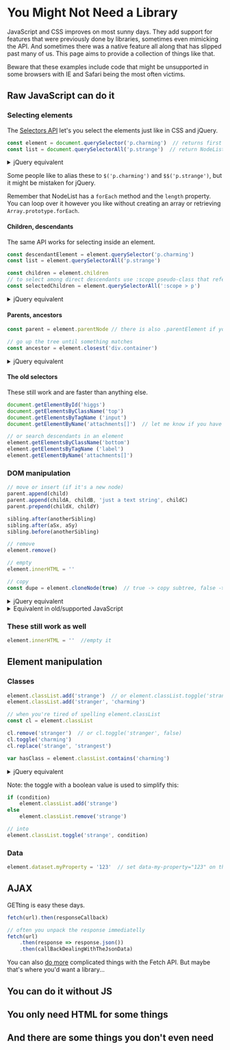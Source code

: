 <!doctype html>

<title>You Might Not Need a Library</title>

<style>
	.comparison {
		display: grid;
	}
</style>

# You Might Not Need a Library

JavaScript and CSS improves on most sunny days. They add support for features that were previously done by libraries, sometimes even mimicking the API. And sometimes there was a native feature all along that has slipped past many of us. This page aims to provide a collection of things like that.

Beware that these examples include code that might be unsupported in some browsers with IE and Safari being the most often victims.

## Raw JavaScript can do it

### Selecting elements

The [Selectors API](https://developer.mozilla.org/en-US/docs/Web/API/Document_object_model/Locating_DOM_elements_using_selectors) let's you select the elements just like in CSS and jQuery.

```javascript
const element = document.querySelector('p.charming')  // returns first match
const list = document.querySelectorAll('p.strange')  // return NodeList
```

<details>
	<summary>jQuery equivalent</summary>
	```javascript
	const element = $('p.charming').first()
	const list = $('p.charming')
	```
	Note: the jQuery examples end up with a jQuery object not a raw element or NodeList so they are technically not equivalent. But it seemed silly to add `[0]` as that's not used if you actually work with jQuery.
</details>

Some people like to alias these to `$('p.charming')` and `$$('p.strange')`, but it might be mistaken for jQuery.

Remember that NodeList has a `forEach` method and the `length` property. You can loop over it however you like without creating an array or retrieving `Array.prototype.forEach`.

#### Children, descendants

The same API works for selecting inside an element.

```javascript
const descendantElement = element.querySelector('p.charming')
const list = element.querySelectorAll('p.strange')

const children = element.children
// to select among direct descendants use :scope pseudo-class that refers to element
const selectedChildren = element.querySelectorAll(':scope > p')
```

<details>
	<summary>jQuery equivalent</summary>
	```javascript
	const childElement = $(element).find('p.charming').first()
	const list = $(element).find('p.strange')
	const children = $(element).children()
	const selectedChildren = $(element).children('p')
	```
</details>


#### Parents, ancestors

```javascript
const parent = element.parentNode // there is also .parentElement if you want to get confused

// go up the tree until something matches
const ancestor = element.closest('div.container')
```

<details>
	<summary>jQuery equivalent</summary>
	```javascript
	const parent = $(element).parent()
	const ancestor = $(element).closest('div.container')
	```
</details>


#### The old selectors

These still work and are faster than anything else.

```javascript
document.getElementById('higgs')
document.getElementsByClassName('top')
document.getElementsByTagName ('input')
document.getElementByName('attachments[]')  // let me know if you have ever used this

// or search descendants in an element
element.getElementsByClassName('bottom')
element.getElementsByTagName ('label')
element.getElementByName('attachments[]')
```

### DOM manipulation

```javascript
// move or insert (if it's a new node)
parent.append(child)
parent.append(childA, childB, 'just a text string', childC)
parent.prepend(childX, childY)

sibling.after(anotherSibling)
sibling.after(aSx, aSy)
sibling.before(anotherSibling)

// remove
element.remove()

// empty
element.innerHTML = ''

// copy
const dupe = element.cloneNode(true)  // true -> copy subtree, false -> just the element without any content
```

<details>
	<summary>jQuery equivalent</summary>
	```javascript
	$(parent).append(child) // or $(child).appendTo(parent)
	$(parent).append(childA, childB, 'just a text string', childC)
	$(parent).prepend(childX, childY) // $([childX,childY]).prependTo(parent)

	$(sibling).after(anotherSibling) // or $(anotherSibling).insertAfter(sibling)
	$(sibling).after(aSx, aSy) // or $([aSx, aSy]).insertBefore(sibling)
	$(sibling).before(anotherSibling) // or $(anotherSibling).insertBefore(sibling)

	$(element).remove()

	$(element).empty()

	const dupe = $(element).clone(false)  // true -> copy jquery data and events as well
	```
</details>

<details>
	<summary>Equivalent in old/supported JavaScript</summary>
	```javascript
	parent.appendChild(child) // can't insert many at once
	parent.insertBefore(child, null)  // yup, this is how you prepended

	parent.insertAfter(newSibling, sibling)
	parent.insertBefore(newSibling, sibling)

	element.parentNode.removeChild(element)

	element.innerHTML = ''

	const dupe = element.cloneNode(true)
	```
</details>

### These still work as well

```javascript
element.innerHTML = ''  //empty it
```

## Element manipulation

### Classes

```javascript
element.classList.add('strange')  // or element.classList.toggle('strange', true)
element.classList.add('stranger', 'charming')

// when you're tired of spelling element.classList
const cl = element.classList

cl.remove('stranger')  // or cl.toggle('stranger', false)
cl.toggle('charming')
cl.replace('strange', 'strangest')

var hasClass = element.classList.contains('charming')
```

<details>
	<summary>jQuery equivalent</summary>
	```javascript
	$(element).addClass('strange') // or $(element).toggleClass('strange', true)
	$(element).addClass('stranger charming')

	// when you're tired of spelling $(element)
	const el = $(element)

	el.removeClass('stranger')  // or el.toggleClass('stranger', false)
	el.toggleClass('charming')
	el.switchClass('strange', 'strangest')

	var hasClass = el.hasClass('charming')
	```
</details>

Note: the toggle with a boolean value is used to simplify this:

```javascript
if (condition)
	element.classList.add('strange')
else
	element.classList.remove('strange')

// into 
element.classList.toggle('strange', condition)
```

### Data

```javascript
element.dataset.myProperty = '123'  // set data-my-property="123" on the element
```



## AJAX

GETting is easy these days.

```javascript
fetch(url).then(responseCallback)

// often you unpack the response immediatelly
fetch(url)
	.then(response => response.json())
	.then(callBackDealingWithTheJsonData)
```

You can also [do more](https://developer.mozilla.org/en-US/docs/Web/API/Fetch_API/Using_Fetch) complicated things with the Fetch API. But maybe that's where you'd want a library...

## You can do it without JS



## You only need HTML for some things

## And there are some things you don't even need
